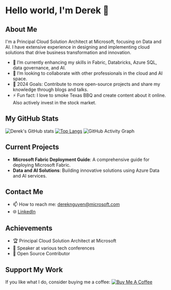 # Hello world, I'm Derek 👋

## About Me
I'm a Principal Cloud Solution Architect at Microsoft, focusing on Data and AI. I have extensive experience in designing and implementing cloud solutions that drive business transformation and innovation.

- 🌱 I’m currently enhancing my skills in Fabric, Databricks, Azure SQL, data governance, and AI.
- 👯 I’m looking to collaborate with other professionals in the cloud and AI space.
- 🥅 2024 Goals: Contribute to more open-source projects and share my knowledge through blogs and talks.
- ⚡ Fun fact: I love to smoke Texas BBQ and create content about it online. Also actively invest in the stock market.

## My GitHub Stats
![Derek's GitHub stats](https://github-readme-stats.vercel.app/api?username=dereknguyenio&show_icons=true&theme=radical)
[![Top Langs](https://github-readme-stats.vercel.app/api/top-langs/?username=dereknguyenio&layout=compact)](https://github.com/anuraghazra/github-readme-stats)
![GitHub Activity Graph](https://github-readme-activity-graph.vercel.app/graph?username=dereknguyenio&theme=dracula)

## Current Projects
- **Microsoft Fabric Deployment Guide**: A comprehensive guide for deploying Microsoft Fabric.
- **Data and AI Solutions**: Building innovative solutions using Azure Data and AI services.

## Contact Me
- 📫 How to reach me: [dereknguyen@microsoft.com](mailto:dereknguyen@microsoft.com)
- 🌐 [LinkedIn](https://www.linkedin.com/in/derek-nguyen/)

## Achievements
- 🏆 Principal Cloud Solution Architect at Microsoft
- 🏅 Speaker at various tech conferences
- 🌟 Open Source Contributor

## Support My Work
If you like what I do, consider buying me a coffee:
[![Buy Me A Coffee](https://img.shields.io/badge/-Buy%20Me%20A%20Coffee-orange?style=flat-square&logo=buy-me-a-coffee)](https://www.buymeacoffee.com/dereknguyen)

